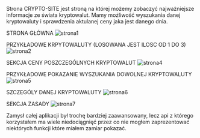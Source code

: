 Strona CRYPTO-SITE jest stroną na której możemy zobaczyć najważniejsze informacje ze świata kryptowalut. 
Mamy możliwość wyszukania danej kryptowaluty i sprawdzenia aktulanej ceny jaka jest danego dnia.


STRONA GŁÓWNA
![strona1](https://github.com/Pum2A/crypto-site/assets/95776599/d5439255-ba9f-4523-a517-dff54160ae94)


PRZYKŁADOWE KRPYTOWALUTY (LOSOWANA JEST ILOSC OD 1 DO 3)
![strona2](https://github.com/Pum2A/crypto-site/assets/95776599/23ca11fd-c704-4f03-9e1a-9b05ef8086eb)


SEKCJA CENY POSZCZEGÓLNYCH KRYPTOWALUT
![strona4](https://github.com/Pum2A/crypto-site/assets/95776599/5fb43335-65f0-4d48-b92e-3af70a6832da)

PRZYKŁADOWE POKAZANIE WYSZUKANIA DOWOLNEJ KRYPTOWALUTY
![strona5](https://github.com/Pum2A/crypto-site/assets/95776599/8d7cc809-19d6-4535-844a-9d2e96841688)

SZCZEGÓLY DANEJ KRYPTOWALUTY
![strona6](https://github.com/Pum2A/crypto-site/assets/95776599/1a7684aa-6570-4370-aba9-5e8795d51886)

SEKCJA ZASADY
![strona7](https://github.com/Pum2A/crypto-site/assets/95776599/24c4487a-626c-421a-a821-0652e18edb15)

Zamysł całej aplikacji był trochę bardziej zaawansowany, lecz api z którego korzystałem ma wiele niedociągnięć przez co nie mogłem zaprezentować niektórych funkcji które miałem zamiar pokazać.




